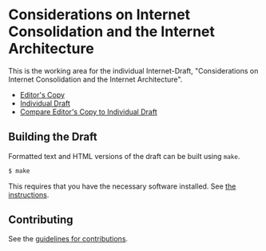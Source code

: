 # Considerations on Internet Consolidation and the Internet Architecture

This is the working area for the individual Internet-Draft, "Considerations on Internet Consolidation and the Internet Architecture".

* [Editor's Copy](https://britram.github.io/draft-iab-internet-consolidation/#go.draft-arkko-internet-consolidation.html)
* [Individual Draft](https://tools.ietf.org/html/draft-arkko-internet-consolidation)
* [Compare Editor's Copy to Individual Draft](https://britram.github.io/draft-iab-internet-consolidation/#go.draft-arkko-internet-consolidation.diff)

## Building the Draft

Formatted text and HTML versions of the draft can be built using `make`.

```sh
$ make
```

This requires that you have the necessary software installed.  See
[the instructions](https://github.com/martinthomson/i-d-template/blob/master/doc/SETUP.md).


## Contributing

See the
[guidelines for contributions](https://github.com/britram/draft-iab-internet-consolidation/blob/master/CONTRIBUTING.md).
